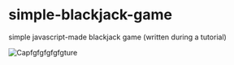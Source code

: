 # simple-blackjack-game
simple javascript-made blackjack game (written during a tutorial)

![Capfgfgfgfgfgture](https://user-images.githubusercontent.com/77144660/112761465-0ca57f00-902e-11eb-944f-a9cc1e6547a4.PNG)
